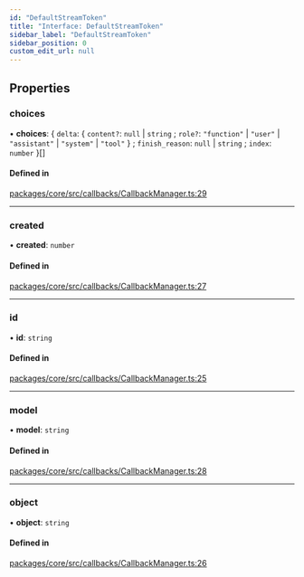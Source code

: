 ```yaml
---
id: "DefaultStreamToken"
title: "Interface: DefaultStreamToken"
sidebar_label: "DefaultStreamToken"
sidebar_position: 0
custom_edit_url: null
---
```


## Properties

### choices

• **choices**: { `delta`: { `content?`: `null` \| `string` ; `role?`: `"function"` \| `"user"` \| `"assistant"` \| `"system"` \| `"tool"` } ; `finish_reason`: `null` \| `string` ; `index`: `number` }[]

#### Defined in

[packages/core/src/callbacks/CallbackManager.ts:29](https://github.com/run-llama/LlamaIndexTS/blob/f0be933/packages/core/src/callbacks/CallbackManager.ts#L29)

---

### created

• **created**: `number`

#### Defined in

[packages/core/src/callbacks/CallbackManager.ts:27](https://github.com/run-llama/LlamaIndexTS/blob/f0be933/packages/core/src/callbacks/CallbackManager.ts#L27)

---

### id

• **id**: `string`

#### Defined in

[packages/core/src/callbacks/CallbackManager.ts:25](https://github.com/run-llama/LlamaIndexTS/blob/f0be933/packages/core/src/callbacks/CallbackManager.ts#L25)

---

### model

• **model**: `string`

#### Defined in

[packages/core/src/callbacks/CallbackManager.ts:28](https://github.com/run-llama/LlamaIndexTS/blob/f0be933/packages/core/src/callbacks/CallbackManager.ts#L28)

---

### object

• **object**: `string`

#### Defined in

[packages/core/src/callbacks/CallbackManager.ts:26](https://github.com/run-llama/LlamaIndexTS/blob/f0be933/packages/core/src/callbacks/CallbackManager.ts#L26)
